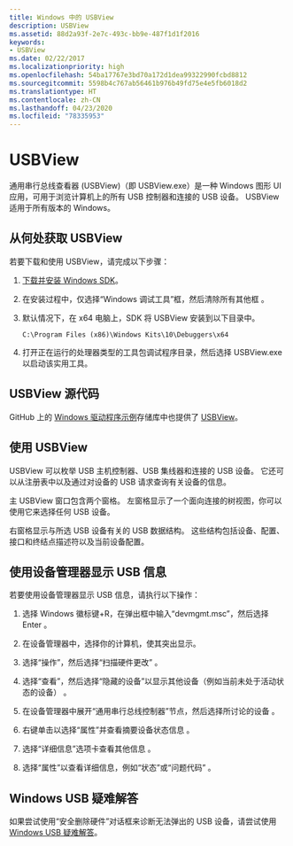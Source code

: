 ```yaml
---
title: Windows 中的 USBView
description: USBView
ms.assetid: 88d2a93f-2e7c-493c-bb9e-487f1d1f2016
keywords:
- USBView
ms.date: 02/22/2017
ms.localizationpriority: high
ms.openlocfilehash: 54ba17767e3bd70a172d1dea99322990fcbd8812
ms.sourcegitcommit: 5598b4c767ab56461b976b49fd75e4e5fb6018d2
ms.translationtype: HT
ms.contentlocale: zh-CN
ms.lasthandoff: 04/23/2020
ms.locfileid: "78335953"
---
```

# <a name="usbview"></a>USBView

通用串行总线查看器 (USBView)（即 USBView.exe）是一种 Windows 图形 UI 应用，可用于浏览计算机上的所有 USB 控制器和连接的 USB 设备。 USBView 适用于所有版本的 Windows。

## <a name="span-idwhere_to_get_usbviewspanspan-idwhere_to_get_usbviewspanspan-idwhere_to_get_usbviewspanwhere-to-get-usbview"></a><span id="Where_to_get_USBView"></span><span id="where_to_get_usbview"></span><span id="WHERE_TO_GET_USBVIEW"></span>从何处获取 USBView

若要下载和使用 USBView，请完成以下步骤：

1. [下载并安装 Windows SDK](https://developer.microsoft.com/windows/downloads/windows-10-sdk)。

2. 在安装过程中，仅选择“Windows 调试工具”框，然后清除所有其他框  。

3. 默认情况下，在 x64 电脑上，SDK 将 USBView 安装到以下目录中。

   `C:\Program Files (x86)\Windows Kits\10\Debuggers\x64`

4. 打开正在运行的处理器类型的工具包调试程序目录，然后选择 USBView.exe 以启动该实用工具。


## <a name="usbview-source-code"></a>USBView 源代码

GitHub 上的 [Windows 驱动程序示例](https://go.microsoft.com/fwlink/p/?LinkId=616507)存储库中也提供了 [USBView](https://go.microsoft.com/fwlink/p/?LinkId=618004)。

## <a name="span-idusing_usbviewspanspan-idusing_usbviewspanuse-usbview"></a><span id="using_usbview"></span><span id="USING_USBVIEW"></span>使用 USBView


USBView 可以枚举 USB 主机控制器、USB 集线器和连接的 USB 设备。 它还可以从注册表中以及通过对设备的 USB 请求查询有关设备的信息。

主 USBView 窗口包含两个窗格。 左窗格显示了一个面向连接的树视图，你可以使用它来选择任何 USB 设备。

右窗格显示与所选 USB 设备有关的 USB 数据结构。 这些结构包括设备、配置、接口和终结点描述符以及当前设备配置。


## <a name="use-device-manager-to-display-usb-info"></a>使用设备管理器显示 USB 信息

若要使用设备管理器显示 USB 信息，请执行以下操作：

1. 选择 Windows 徽标键+R，在弹出框中输入“devmgmt.msc”，然后选择 Enter  。

2. 在设备管理器中，选择你的计算机，使其突出显示。

3. 选择“操作”，然后选择“扫描硬件更改”   。

4. 选择“查看”，然后选择“隐藏的设备”以显示其他设备（例如当前未处于活动状态的设备）   。 

5. 在设备管理器中展开“通用串行总线控制器”节点，然后选择所讨论的设备  。

7. 右键单击以选择“属性”并查看摘要设备状态信息  。

8. 选择“详细信息”选项卡查看其他信息  。 

9. 选择“属性”以查看详细信息，例如“状态”或“问题代码”    。


## <a name="windows-usb-troubleshooter"></a>Windows USB 疑难解答

如果尝试使用“安全删除硬件”对话框来诊断无法弹出的 USB 设备，请尝试使用 [Windows USB 疑难解答](https://support.microsoft.com/help/17614/windows-10-troubleshoot-common-usb-problems)。


 

 





